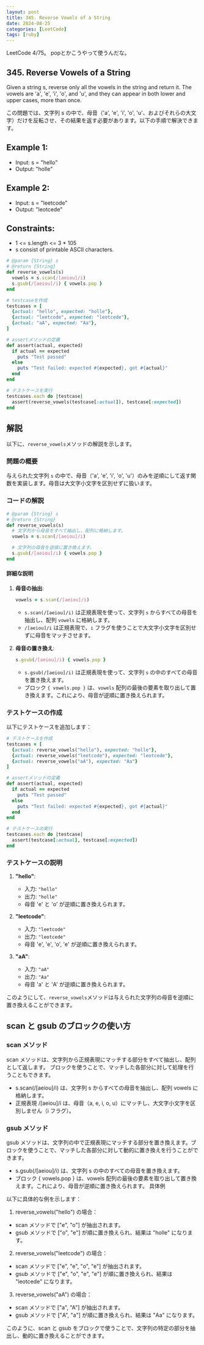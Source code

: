 ```yaml
---
layout: post
title: 345. Reverse Vowels of a String
date: 2024-08-25
categories: [LeetCode]
tags: [ruby]
---
```


LeetCode 4/75。
popとかこうやって使うんだな。

## 345. Reverse Vowels of a String

Given a string s, reverse only all the vowels in the string and return it.
The vowels are 'a', 'e', 'i', 'o', and 'u', and they can appear in both lower and upper cases, more than once.

この問題では、文字列 s の中で、母音（'a', 'e', 'i', 'o', 'u'、およびそれらの大文字）だけを反転させ、その結果を返す必要があります。以下の手順で解決できます。

## Example 1:
- Input: s = "hello"
- Output: "holle"

## Example 2:
- Input: s = "leetcode"
- Output: "leotcede"

## Constraints:
- 1 <= s.length <= 3 * 105
- s consist of printable ASCII characters.

```ruby
# @param {String} s
# @return {String}
def reverse_vowels(s)
  vowels = s.scan(/[aeiou]/i)
  s.gsub(/[aeiou]/i) { vowels.pop }
end

# testcaseを作成
testcases = [
  {actual: "hello", expected: "holle"},
  {actual: "leetcode", expected: "leotcede"},
  {actual: "aA", expected: "Aa"},
]

# assertメソッドの定義
def assert(actual, expected)
  if actual == expected
    puts "Test passed"
  else
    puts "Test failed: expected #{expected}, got #{actual}"
  end
end

# テストケースを実行
testcases.each do |testcase|
  assert(reverse_vowels(testcase[:actual]), testcase[:expected])
end
```

## 解説
以下に、`reverse_vowels`メソッドの解説を示します。

### 問題の概要
与えられた文字列 `s` の中で、母音（'a', 'e', 'i', 'o', 'u'）のみを逆順にして返す関数を実装します。母音は大文字小文字を区別せずに扱います。

### コードの解説

```ruby
# @param {String} s
# @return {String}
def reverse_vowels(s)
  # 文字列から母音をすべて抽出し、配列に格納します。
  vowels = s.scan(/[aeiou]/i)

  # 文字列の母音を逆順に置き換えます。
  s.gsub(/[aeiou]/i) { vowels.pop }
end
```

#### 詳細な説明
1. **母音の抽出**:
   ```ruby
   vowels = s.scan(/[aeiou]/i)
   ```
   - `s.scan(/[aeiou]/i)` は正規表現を使って、文字列 `s` からすべての母音を抽出し、配列 `vowels` に格納します。
   - `/[aeiou]/i` は正規表現で、`i` フラグを使うことで大文字小文字を区別せずに母音をマッチさせます。

2. **母音の置き換え**:
   ```ruby
   s.gsub(/[aeiou]/i) { vowels.pop }
   ```
   - `s.gsub(/[aeiou]/i)` は正規表現を使って、文字列 `s` の中のすべての母音を置き換えます。
   - ブロック `{ vowels.pop }` は、`vowels` 配列の最後の要素を取り出して置き換えます。これにより、母音が逆順に置き換えられます。

### テストケースの作成
以下にテストケースを追加します：

```ruby
# テストケースを作成
testcases = [
  {actual: reverse_vowels("hello"), expected: "holle"},
  {actual: reverse_vowels("leetcode"), expected: "leotcede"},
  {actual: reverse_vowels("aA"), expected: "Aa"}
]

# assertメソッドの定義
def assert(actual, expected)
  if actual == expected
    puts "Test passed"
  else
    puts "Test failed: expected #{expected}, got #{actual}"
  end
end

# テストケースの実行
testcases.each do |testcase|
  assert(testcase[:actual], testcase[:expected])
end
```

### テストケースの説明
1. **"hello"**:
   - 入力: `"hello"`
   - 出力: `"holle"`
   - 母音 'e' と 'o' が逆順に置き換えられます。

2. **"leetcode"**:
   - 入力: `"leetcode"`
   - 出力: `"leotcede"`
   - 母音 'e', 'e', 'o', 'e' が逆順に置き換えられます。

3. **"aA"**:
   - 入力: `"aA"`
   - 出力: `"Aa"`
   - 母音 'a' と 'A' が逆順に置き換えられます。

このようにして、`reverse_vowels`メソッドは与えられた文字列の母音を逆順に置き換えることができます。

## scan と gsub のブロックの使い方

### scan メソッド
scan メソッドは、文字列から正規表現にマッチする部分をすべて抽出し、配列として返します。
ブロックを使うことで、マッチした各部分に対して処理を行うこともできます。

- s.scan(/[aeiou]/i) は、文字列 s からすべての母音を抽出し、配列 vowels に格納します。
- 正規表現 /[aeiou]/i は、母音（a, e, i, o, u）にマッチし、大文字小文字を区別しません（i フラグ）。

### gsub メソッド
gsub メソッドは、文字列の中で正規表現にマッチする部分を置き換えます。ブロックを使うことで、マッチした各部分に対して動的に置き換えを行うことができます。

- s.gsub(/[aeiou]/i) は、文字列 s の中のすべての母音を置き換えます。
- ブロック { vowels.pop } は、vowels 配列の最後の要素を取り出して置き換えます。これにより、母音が逆順に置き換えられます。
具体例

以下に具体的な例を示します：

1. reverse_vowels("hello") の場合：
- scan メソッドで ["e", "o"] が抽出されます。
- gsub メソッドで ["o", "e"] が順に置き換えられ、結果は "holle" になります。

2. reverse_vowels("leetcode") の場合：
- scan メソッドで ["e", "e", "o", "e"] が抽出されます。
- gsub メソッドで ["e", "o", "e", "e"] が順に置き換えられ、結果は "leotcede" になります。

3. reverse_vowels("aA") の場合：
- scan メソッドで ["a", "A"] が抽出されます。
- gsub メソッドで ["A", "a"] が順に置き換えられ、結果は "Aa" になります。

このように、scan と gsub をブロックで使うことで、文字列の特定の部分を抽出し、動的に置き換えることができます。
